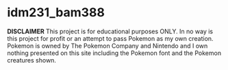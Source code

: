 # idm231_bam388

**DISCLAIMER**
This project is for educational purposes ONLY. In no way is this project for profit or an attempt to pass Pokemon as my own creation. Pokemon is owned by The Pokemon Company and Nintendo and I own nothing presented on this site including the Pokemon font and the Pokemon creatures shown.  
